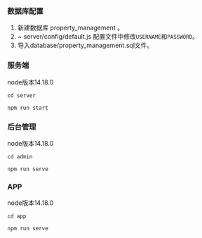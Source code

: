 ### 数据库配置

1. 新建数据库 property_management 。
2. ~ server/config/default.js 配置文件中修改`USERNAME`和`PASSWORD`。
3. 导入database/property_management.sql文件。

### 服务端

node版本14.18.0

```
cd server
```

```
npm run start
```

### 后台管理

node版本14.18.0

```
cd admin
```

```
npm run serve
```

### APP

node版本14.18.0

```
cd app
```

```
npm run serve
```

